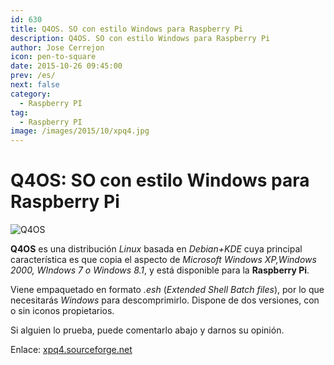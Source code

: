 ```yaml
---
id: 630
title: Q4OS. SO con estilo Windows para Raspberry Pi
description: Q4OS. SO con estilo Windows para Raspberry Pi
author: Jose Cerrejon
icon: pen-to-square
date: 2015-10-26 09:45:00
prev: /es/
next: false
category:
  - Raspberry PI
tag:
  - Raspberry PI
image: /images/2015/10/xpq4.jpg
---
```


# Q4OS: SO con estilo Windows para Raspberry Pi

![Q4OS](/images/2015/10/xpq4.jpg)

**Q4OS** es una distribución *Linux* basada en *Debian+KDE* cuya principal característica es que copia el aspecto de *Microsoft Windows XP,Windows 2000, WIndows 7 o Windows 8.1*, y está disponible para la **Raspberry Pi**.

Viene empaquetado en formato *.esh* (*Extended Shell Batch files*), por lo que necesitarás *Windows* para descomprimirlo. Dispone de dos versiones, con o sin iconos propietarios.

Si alguien lo prueba, puede comentarlo abajo y darnos su opinión.

Enlace: [xpq4.sourceforge.net](http://xpq4.sourceforge.net/)